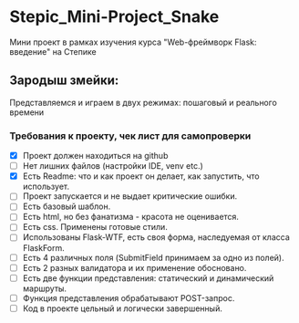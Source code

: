 # Stepic_Mini-Project_Snake
Мини проект в рамках изучения курса "Web-фреймворк Flask: введение" на Степике

## Зародыш змейки:
Представляемся и играем в двух режимах: пошаговый и реального времени

### Требования к проекту, чек лист для самопроверки
- [x] Проект должен находиться на github 
- [ ] Нет лишних файлов (настройки IDE, venv etc.)
- [x] Есть Readme: что и как проект он делает, как запустить, что использует.
- [ ] Проект запускается и не выдает критические ошибки.
- [ ] Есть базовый шаблон.
- [ ] Есть html, но без фанатизма - красота не оценивается.
- [ ] Есть css. Применены готовые стили.
- [ ] Использованы Flask-WTF, есть своя форма, наследуемая от класса FlaskForm.
- [ ] Есть 4 различных поля (SubmitField принимаем за одно из полей).
- [ ] Есть 2 разных валидатора и их применение обосновано.
- [ ] Есть две функции представления: статический и динамический маршруты.
- [ ] Функция представления обрабатывают POST-запрос.
- [ ] Код в проекте цельный и логически завершенный.